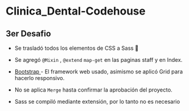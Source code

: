 # Clinica_Dental-Codehouse

## 3er Desafio

* Se trasladó todos los elementos de CSS a Sass 🚀 

* Se agregó ```
@Mixin
``` , ```@extend```
```map-get``` en las paginas staff y en Index.



* [Bootstrap ](http://https://getbootstrap.com/docs/5.0/forms/layout/) - El framework web usado, asimismo se aplicó Grid para hacerlo responsivo.
* No se aplica ```Merge``` hasta confirmar la aprobación del proyecto.
* Sass se compiló mediante extensión, por lo tanto no es necesario 
